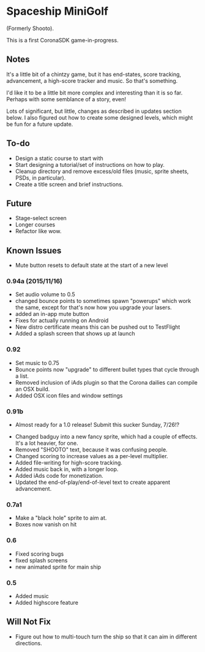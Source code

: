 Spaceship MiniGolf 
===================
(Formerly Shooto).

This is a first CoronaSDK game-in-progress. 

Notes
------
It's a little bit of a chintzy game, but it has end-states, score tracking, advancement, a high-score tracker and music. So that's something.

I'd like it to be a little bit more complex and interesting than it is so far. Perhaps with some semblance of a story, even!

Lots of significant, but little, changes as described in updates section below. I also figured out how to create some designed levels, which might be fun for a future update.

## To-do
- Design a static course to start with
- Start designing a tutorial/set of instructions on how to play.
- Cleanup directory and remove excess/old files (music, sprite sheets, PSDs, in particular).
- Create a title screen and brief instructions.

## Future
- Stage-select screen
- Longer courses
- Refactor like wow.

## Known Issues
- Mute button resets to default state at the start of a new level

### 0.94a (2015/11/16)
- Set audio volume to 0.5
- changed bounce points to sometimes spawn "powerups" which work the same, except for that's now how you upgrade your lasers.
- added an in-app mute button
- Fixes for actually running on Android
- New distro certificate means this can be pushed out to TestFlight
- Added a splash screen that shows up at launch

### 0.92
- Set music to 0.75
- Bounce points now "upgrade" to different bullet types that cycle through a list.
- Removed inclusion of iAds plugin so that the Corona dailies can compile an OSX build.
- Added OSX icon files and window settings

### 0.91b
- Almost ready for a 1.0 release! Submit this sucker Sunday, 7/26!?
* Changed badguy into a new fancy sprite, which had a couple of effects. It's a lot heavier, for one.
* Removed "SHOOTO" text, because it was confusing people.
* Changed scoring to increase values as a per-level multiplier.
* Added file-writing for high-score tracking.
* Added music back in, with a longer loop.
* Added iAds code for monetization.
* Updated the end-of-play/end-of-level text to create apparent advancement.

### 0.7a1
- Make a "black hole" sprite to aim at.
- Boxes now vanish on hit

### 0.6
- Fixed scoring bugs
- fixed splash screens
- new animated sprite for main ship

### 0.5
- Added music
- Added highscore feature


Will Not Fix
------------
- Figure out how to multi-touch turn the ship so that it can aim in different directions.
